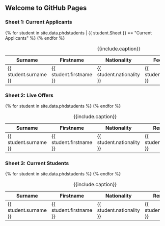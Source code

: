 ## Welcome to GitHub Pages




### Sheet 1: Current Applicants
<table class="grid" style="width: 100%">
    <caption>{{include.caption}}</caption>
    <colgroup>
        <col width="25%" />
        <col width="25%" />
      <col width="25%" />
        <col width="25%" />
    </colgroup>
    <thead>
        <tr class="header">
            <th>Surname</th>
            <th>Firstname</th>
            <th>Nationality</th>
            <th>Fee Status</th>
            <th>Remarks</th>
        </tr>
    </thead>
    <tbody>
     {% for student in site.data.phdstudents  | {{ student.Sheet }} == "Current Applicants" %}
        <tr>
          <td>{{ student.surname }}</td>
          <td>{{ student.firstname }}</td>
          <td>{{ student.nationality }}</td>
           <td>{{  student.fee_status }} </td>
           <td>{{ student.remarks }}</td>
        </tr>
    {% endfor %}
    </tbody>
</table>

 
### Sheet 2: Live Offers
<table class="grid" style="width: 100%">
    <caption>{{include.caption}}</caption>
    <colgroup>
        <col width="25%" />
        <col width="25%" />
      <col width="25%" />
        <col width="25%" />
    </colgroup>
    <thead>
        <tr class="header">
            <th>Surname</th>
            <th>Firstname</th>
            <th>Nationality</th>
            <th>Remarks</th>
        </tr>
    </thead>
    <tbody>
     {% for student in site.data.phdstudents %}
        <tr>
          <td>{{ student.surname }}</td>
          <td>{{ student.firstname }}</td>
          <td>{{ student.nationality }}</td>
           <td>{{ student.remarks }}</td>
        </tr>
    {% endfor %}
    </tbody>
</table>



### Sheet 3: Current Students
<table class="grid" style="width: 100%">
    <caption>{{include.caption}}</caption>
    <colgroup>
        <col width="25%" />
        <col width="25%" />
      <col width="25%" />
        <col width="25%" />
    </colgroup>
    <thead>
        <tr class="header">
            <th>Surname</th>
            <th>Firstname</th>
            <th>Nationality</th>
            <th>Remarks</th>
        </tr>
    </thead>
    <tbody>
     {% for student in site.data.phdstudents %}
        <tr>
          <td>{{ student.surname }}</td>
          <td>{{ student.firstname }}</td>
          <td>{{ student.nationality }}</td>
           <td>{{ student.remarks }}</td>
        </tr>
    {% endfor %}
    </tbody>
</table>
